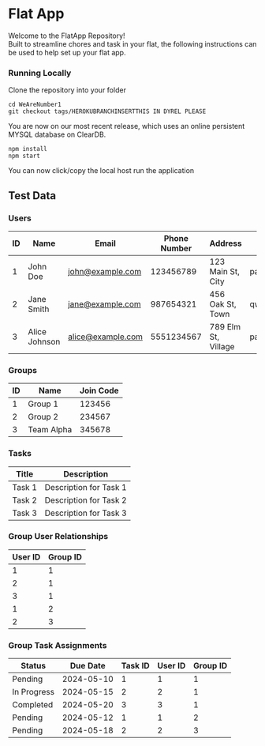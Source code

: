 # Flat App 

Welcome to the FlatApp Repository!\
Built to streamline chores and task in your flat, the following instructions can be used to help set up your flat app.

### Running Locally

Clone the repository into your folder

```
cd WeAreNumber1
git checkout tags/HEROKUBRANCHINSERTTHIS IN DYREL PLEASE
```

You are now on our most recent release, which uses an online persistent MYSQL database on ClearDB.


```
npm install
npm start
```

You can now click/copy the local host run the application


## Test Data


### Users
|ID| Name          | Email             | Phone Number | Address             | Password     |
|--|---------------|-------------------|--------------|---------------------|--------------|
|1| John Doe      | john@example.com  | 123456789    | 123 Main St, City   | password123  |
|2| Jane Smith    | jane@example.com  | 987654321    | 456 Oak St, Town    | qwerty456    |
|3| Alice Johnson | alice@example.com | 5551234567   | 789 Elm St, Village | pass123      |

### Groups
|ID| Name        | Join Code |
|-|-------------|-----------|
|1 |Group 1     | 123456    |
| 2|Group 2     | 234567    |
| 3|Team Alpha  | 345678    |

### Tasks
| Title  | Description             |
|--------|-------------------------|
| Task 1 | Description for Task 1  |
| Task 2 | Description for Task 2  |
| Task 3 | Description for Task 3  |

### Group User Relationships
| User ID | Group ID |
|---------|----------|
| 1       | 1        |
| 2       | 1        |
| 3       | 1        |
| 1       | 2        |
| 2       | 3        |

### Group Task Assignments
| Status       | Due Date   | Task ID | User ID | Group ID |
|--------------|------------|---------|---------|----------|
| Pending      | 2024-05-10 | 1       | 1       | 1        |
| In Progress  | 2024-05-15 | 2       | 2       | 1        |
| Completed    | 2024-05-20 | 3       | 3       | 1        |
| Pending      | 2024-05-12 | 1       | 1       | 2        |
| Pending      | 2024-05-18 | 2       | 2       | 3        |




